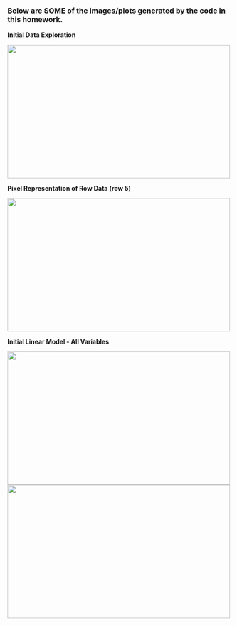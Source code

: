 ### Below are SOME of the images/plots generated by the code in this homework.

**Initial Data Exploration**

<img src="https://user-images.githubusercontent.com/79668025/153067479-d3f5e4c5-e859-424d-9be1-02d0f891a695.png" width="500" height="300">

**Pixel Representation of Row Data (row 5)**

<img src="https://user-images.githubusercontent.com/79668025/153067586-a457c05f-cc80-4d6f-9e6b-1db208415af7.png" width="500" height="300">

**Initial Linear Model - All Variables**

<img src="https://user-images.githubusercontent.com/79668025/153068196-87ad4ff6-3ecf-4d76-ae7f-3b8562d77aaa.png" width="500" height="300">

<img src="https://user-images.githubusercontent.com/79668025/153068230-1714e3d4-f14c-4b4e-9036-7c3f3dcbe7e4.png" width="500" height="300">
